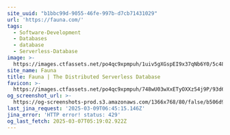 ```yaml
---
site_uuid: "b1bbc99d-9055-46fe-997b-d7cb71431029"
url: 'https://fauna.com/'
tags:
  - Software-Development
  - Databases
  - database
  - Serverless-Database
image: >-
  https://images.ctfassets.net/po4qc9xpmpuh/1uiv5gXGspEI9x37qNb6Y0/5c48844dce8f2510f7bf4e90cc1dad2b/twitter_card_02__1_.png
site_name: Fauna
title: Fauna | The Distributed Serverless Database
favicon: >-
  https://images.ctfassets.net/po4qc9xpmpuh/748wU03wXxETyOXXz54j9P/93d6bcdcefcca69f0c3b3d23af032efe/favicon.png
og_screenshot_url: >-
  https://og-screenshots-prod.s3.amazonaws.com/1366x768/80/false/b506d9ae4f9f5f0376ec30aa9fea6e6f18766311949e417616094c93b8bb88f4.jpeg
last_jina_request: '2025-03-09T06:45:15.146Z'
jina_error: 'HTTP error! status: 429'
og_last_fetch: 2025-03-07T05:19:02.922Z
---
```


